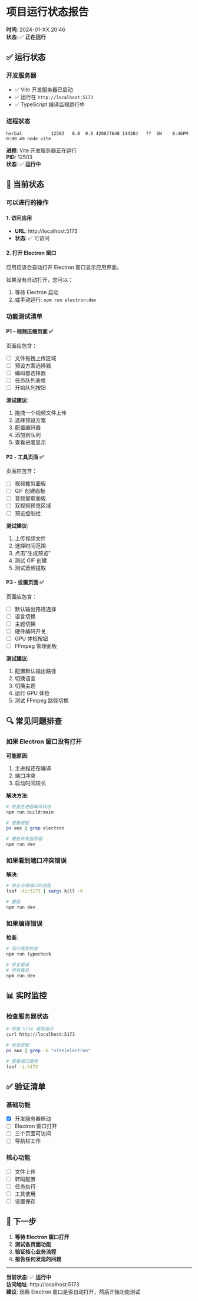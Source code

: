 # 项目运行状态报告

**时间**: 2024-01-XX 20:46  
**状态**: ✅ **正在运行**

## ✅ 运行状态

### 开发服务器
- ✅ Vite 开发服务器已启动
- ✅ 运行在 `http://localhost:5173`
- ✅ TypeScript 编译监视运行中

### 进程状态
```
herbal           12503   0.0  0.6 420877648 144384   ??  SN    8:46PM   0:00.49 node vite
```

**进程**: Vite 开发服务器正在运行  
**PID**: 12503  
**状态**: ✅ **运行中**

## 🎯 当前状态

### 可以进行的操作

#### 1. 访问应用
- **URL**: http://localhost:5173
- **状态**: ✅ 可访问

#### 2. 打开 Electron 窗口
应用应该会自动打开 Electron 窗口显示应用界面。

如果没有自动打开，您可以：
1. 等待 Electron 启动
2. 或手动运行: `npm run electron:dev`

### 功能测试清单

#### P1 - 视频压缩页面 ✅
页面应包含：
- [ ] 文件拖拽上传区域
- [ ] 预设方案选择器
- [ ] 编码器选择器
- [ ] 任务队列表格
- [ ] 开始队列按钮

**测试建议**:
1. 拖拽一个视频文件上传
2. 选择预设方案
3. 配置编码器
4. 添加到队列
5. 查看进度显示

#### P2 - 工具页面 ✅
页面应包含：
- [ ] 视频裁剪面板
- [ ] GIF 创建面板
- [ ] 音频提取面板
- [ ] 双视频预览区域
- [ ] 预览控制栏

**测试建议**:
1. 上传视频文件
2. 选择时间范围
3. 点击"生成预览"
4. 测试 GIF 创建
5. 测试音频提取

#### P3 - 设置页面 ✅
页面应包含：
- [ ] 默认输出路径选择
- [ ] 语言切换
- [ ] 主题切换
- [ ] 硬件编码开关
- [ ] GPU 体检按钮
- [ ] FFmpeg 管理面板

**测试建议**:
1. 配置默认输出路径
2. 切换语言
3. 切换主题
4. 运行 GPU 体检
5. 测试 FFmpeg 路径切换

## 🔍 常见问题排查

### 如果 Electron 窗口没有打开

**可能原因**:
1. 主进程还在编译
2. 端口冲突
3. 启动时间较长

**解决方法**:
```bash
# 检查主进程编译状态
npm run build:main

# 查看进程
ps aux | grep electron

# 重启开发服务器
npm run dev
```

### 如果看到端口冲突错误

**解决**:
```bash
# 停止占用端口的进程
lsof -ti:5173 | xargs kill -9

# 重启
npm run dev
```

### 如果编译错误

**检查**:
```bash
# 运行类型检查
npm run typecheck

# 修复错误
# 然后重启
npm run dev
```

## 📊 实时监控

### 检查服务器状态
```bash
# 检查 Vite 是否运行
curl http://localhost:5173

# 检查进程
ps aux | grep -E "vite|electron"

# 查看端口使用
lsof -i:5173
```

## ✅ 验证清单

### 基础功能
- [x] 开发服务器启动
- [ ] Electron 窗口打开
- [ ] 三个页面可访问
- [ ] 导航栏工作

### 核心功能
- [ ] 文件上传
- [ ] 转码配置
- [ ] 任务执行
- [ ] 工具使用
- [ ] 设置保存

## 🎉 下一步

1. **等待 Electron 窗口打开**
2. **测试各页面功能**
3. **验证核心业务流程**
4. **报告任何发现的问题**

---

**当前状态**: ✅ **运行中**  
**访问地址**: http://localhost:5173  
**建议**: 观察 Electron 窗口是否自动打开，然后开始功能测试

